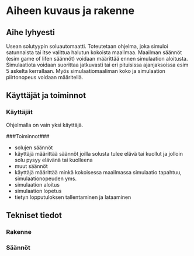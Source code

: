 Aiheen kuvaus ja rakenne
========================

Aihe lyhyesti
-------------
 
Usean solutyypin soluautomaatti. Toteutetaan ohjelma, joka simuloi satunnaista tai itse valittua 
halutun kokoista maailmaa. Maailman säännöt (esim game of lifen säännöt) voidaan määrittää
ennen simulaation aloitusta. Simulaatiota voidaan suorittaa jatkuvasti tai eri pituisissa
ajanjaksoissa esim 5 askelta kerrallaan. Myös simulaatiomaaliman koko ja simulaation piirtonopeus
voidaan määritellä.

Käyttäjät ja toiminnot
----------------------

### Käyttäjät ###
Ohjelmalla on vain yksi käyttäjä.

###Toiminnot###
* solujen säännöt
 * käyttäjä määrittää säännöt joilla solusta tulee elävä tai kuollut ja jolloin solu pysyy elävänä tai kuolleena
* muut säännöt
 * käyttäjä määrittää minkä kokoisessa maailmassa simulaatio tapahtuu, simulaationopeuden yms.
* simulaation aloitus
* simulaation lopetus
* tietyn lopputuloksen tallentaminen ja lataaminen

Tekniset tiedot
---------------

### Rakenne ###

### Säännöt ###


